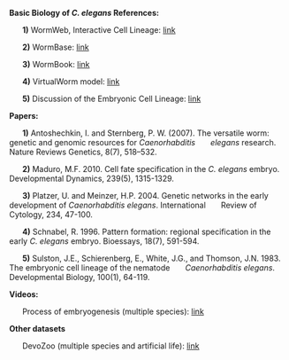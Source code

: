 
**Basic Biology of _C. elegans_ References:**

&nbsp;&nbsp;&nbsp;&nbsp;&nbsp;&nbsp;**1)** WormWeb, Interactive Cell Lineage: [link](http://wormweb.org/celllineage#c=E&z=1)

&nbsp;&nbsp;&nbsp;&nbsp;&nbsp;&nbsp;**2)** WormBase: [link](http://www.wormbase.org/#012-34-5)

&nbsp;&nbsp;&nbsp;&nbsp;&nbsp;&nbsp;**3)** WormBook: [link](http://www.wormbook.org/)

&nbsp;&nbsp;&nbsp;&nbsp;&nbsp;&nbsp;**4)** VirtualWorm model: [link](http://caltech.wormbase.org/virtualworm/)

&nbsp;&nbsp;&nbsp;&nbsp;&nbsp;&nbsp;**5)** Discussion of the Embryonic Cell Lineage: [link](http://www.wormatlas.org/ver1/Sulstonemblin_1983/results.html)

**Papers:**

&nbsp;&nbsp;&nbsp;&nbsp;&nbsp;&nbsp;**1)** Antoshechkin, I. and Sternberg, P. W. (2007). The versatile worm: genetic and genomic resources for _Caenorhabditis
&nbsp;&nbsp;&nbsp;&nbsp;&nbsp;&nbsp;elegans_ research. Nature Reviews Genetics, 8(7), 518–532.

&nbsp;&nbsp;&nbsp;&nbsp;&nbsp;&nbsp;**2)** Maduro, M.F. 2010. Cell fate specification in the _C. elegans_ embryo. Developmental Dynamics, 239(5), 1315-1329.

&nbsp;&nbsp;&nbsp;&nbsp;&nbsp;&nbsp;**3)** Platzer, U. and Meinzer, H.P. 2004. Genetic networks in the early development of _Caenorhabditis elegans_. International &nbsp;&nbsp;&nbsp;&nbsp;&nbsp;&nbsp;Review of Cytology, 234, 47-100.

&nbsp;&nbsp;&nbsp;&nbsp;&nbsp;&nbsp;**4)** Schnabel, R. 1996. Pattern formation: regional specification in the early _C. elegans_ embryo. Bioessays, 18(7),
591-594.

&nbsp;&nbsp;&nbsp;&nbsp;&nbsp;&nbsp;**5)** Sulston, J.E., Schierenberg, E., White, J.G., and Thomson, J.N. 1983. The embryonic cell lineage of the nematode
&nbsp;&nbsp;&nbsp;&nbsp;&nbsp;&nbsp;_Caenorhabditis elegans_. Developmental Biology, 100(1), 64-119.

**Videos:**

&nbsp;&nbsp;&nbsp;&nbsp;&nbsp;&nbsp;Process of embryogenesis (multiple species): [link](https://drive.google.com/open?id=0B4qKWcILZ0ddZnVXWWF4bm1malE)

**Other datasets**

&nbsp;&nbsp;&nbsp;&nbsp;&nbsp;&nbsp;DevoZoo (multiple species and artificial life): [link](https://devoworm.github.io/devozoo.htm)
